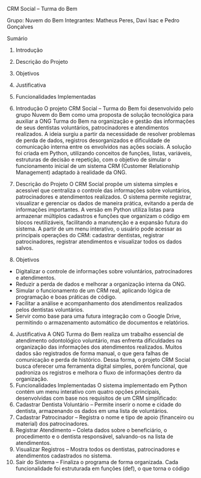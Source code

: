 CRM Social – Turma do Bem

Grupo: Nuvem do Bem
Integrantes: Matheus Peres, Davi Isac e Pedro Gonçalves

Sumário
1. Introdução
2. Descrição do Projeto
3. Objetivos
4. Justificativa
5. Funcionalidades Implementadas

1. Introdução
O projeto CRM Social – Turma do Bem foi desenvolvido pelo grupo Nuvem do Bem
como uma proposta de solução tecnológica para auxiliar a ONG Turma do Bem na
organização e gestão das informações de seus dentistas voluntários,
patrocinadores e atendimentos realizados. A ideia surgiu a partir da necessidade
de resolver problemas de perda de dados, registros desorganizados e dificuldade
de comunicação interna entre os envolvidos nas ações sociais. A solução foi
criada em Python, utilizando conceitos de funções, listas, variáveis, estruturas de
decisão e repetição, com o objetivo de simular o funcionamento inicial de um
sistema CRM (Customer Relationship Management) adaptado à realidade da
ONG.
2. Descrição do Projeto
O CRM Social propõe um sistema simples e acessível que centraliza o controle
das informações sobre voluntários, patrocinadores e atendimentos realizados. O
sistema permite registrar, visualizar e gerenciar os dados de maneira prática,
evitando a perda de informações importantes. A versão em Python utiliza listas
para armazenar múltiplos cadastros e funções que organizam o código em blocos
reutilizáveis, facilitando a manutenção e a expansão futura do sistema. A partir de
um menu interativo, o usuário pode acessar as principais operações do CRM:
cadastrar dentistas, registrar patrocinadores, registrar atendimentos e visualizar
todos os dados salvos.
3. Objetivos
- Digitalizar o controle de informações sobre voluntários, patrocinadores e
atendimentos.
- Reduzir a perda de dados e melhorar a organização interna da ONG.
- Simular o funcionamento de um CRM real, aplicando lógica de programação e
boas práticas de código.
- Facilitar a análise e acompanhamento dos atendimentos realizados pelos
dentistas voluntários.
- Servir como base para uma futura integração com o Google Drive, permitindo o
armazenamento automático de documentos e relatórios.
4. Justificativa
A ONG Turma do Bem realiza um trabalho essencial de atendimento odontológico
voluntário, mas enfrenta dificuldades na organização das informações dos
atendimentos realizados. Muitos dados são registrados de forma manual, o que
gera falhas de comunicação e perda de histórico. Dessa forma, o projeto CRM
Social busca oferecer uma ferramenta digital simples, porém funcional, que
padroniza os registros e melhora o fluxo de informações dentro da organização.
5. Funcionalidades Implementadas
O sistema implementado em Python contém um menu interativo com quatro
opções principais, desenvolvidas com base nos requisitos de um CRM
simplificado:
1. Cadastrar Dentista Voluntário – Permite inserir o nome e cidade do dentista,
armazenando os dados em uma lista de voluntários.
2. Cadastrar Patrocinador – Registra o nome e tipo de apoio (financeiro ou
material) dos patrocinadores.
3. Registrar Atendimento – Coleta dados sobre o beneficiário, o procedimento e o
dentista responsável, salvando-os na lista de atendimentos.
4. Visualizar Registros – Mostra todos os dentistas, patrocinadores e
atendimentos cadastrados no sistema.
5. Sair do Sistema – Finaliza o programa de forma organizada.
Cada funcionalidade foi estruturada em funções (def), o que torna o código
